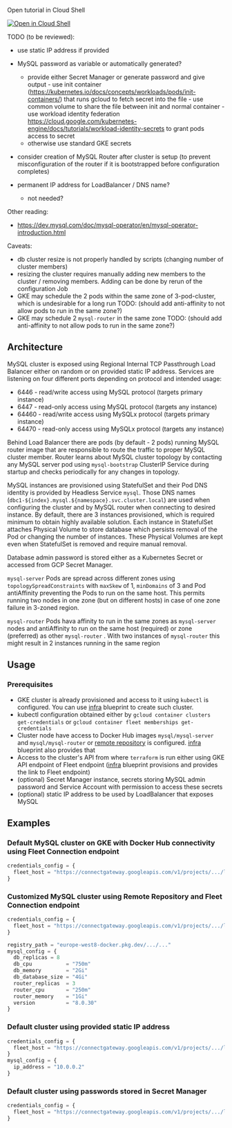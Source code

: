 Open tutorial in Cloud Shell

[![Open in Cloud Shell](https://gstatic.com/cloudssh/images/open-btn.svg)](https://ssh.cloud.google.com/cloudshell/editor?cloudshell_git_repo=https://github.com/wiktorn/cloud-foundation-fabric.git&cloudshell_tutorial=blueprints/gke/jumpstart/jumpstart-1-mysql/TUTORIAL.md)

TODO (to be reviewed):
- use static IP address if provided
- MySQL password as variable or automatically generated?
     - provide either Secret Manager or generate password and give output
      - use init container (https://kubernetes.io/docs/concepts/workloads/pods/init-containers/) that runs gcloud to fetch secret into the file
      - use common volume to share the file between init and normal container
      - use workload identity federation https://cloud.google.com/kubernetes-engine/docs/tutorials/workload-identity-secrets to grant pods access to secret
  - otherwise use standard GKE secrets

- consider creation of MySQL Router after cluster is setup (to prevent misconfiguration of the router if it is bootstrapped before configuration completes)

- permanent IP address for LoadBalancer / DNS name?
  - not needed?

Other reading:
* https://dev.mysql.com/doc/mysql-operator/en/mysql-operator-introduction.html


Caveats:
* db cluster resize is not properly handled by scripts (changing number of cluster members) 
* resizing the cluster requires manually adding new members to the cluster / removing members. Adding can be done by rerun of the configuration Job 
* GKE may schedule the 2 pods within the same zone of 3-pod-cluster, which is undesirable for a long run TODO: (should add anti-affinity to not allow pods to run in the same zone?)
* GKE may schedule 2 `mysql-router` in the same zone TODO: (should add anti-affinity to not allow pods to run in the same zone?)


## Architecture
MySQL cluster is exposed using Regional Internal TCP Passthrough Load Balancer either on random or on provided static IP address. Services are listening on four different ports depending on protocol and intended usage:
* 6446 - read/write access using MySQL protocol (targets primary instance)
* 6447 - read-only access using MySQL protocol (targets any instance)
* 64460 - read/write access using MySQLx protocol (targets primary instance)
* 64470 - read-only access using MySQLx protocol (targets any instance)

Behind Load Balancer there are pods (by default - 2 pods) running MySQL router image that are responsible to route the traffic to proper MySQL cluster member. Router learns about MySQL cluster topology by contacting any MySQL server pod using `mysql-bootstrap` ClusterIP Service during startup and checks periodically for any changes in topology. 

MySQL instances are provisioned using StatefulSet and their Pod DNS identity is provided by Headless Service `mysql`. Those DNS names (`dbc1-${index}.mysql.${namespace}.svc.cluster.local`) are used when configuring the cluster and by MySQL router when connecting to desired instance. By default, there are 3 instances provisioned, which is required minimum to obtain highly available solution. Each instance in StatefulSet attaches Physical Volume to store database which persists removal of the Pod or changing the number of instances. These Physical Volumes are kept even when StatefulSet is removed and require manual removal.  

Database admin password is stored either as a Kubernetes Secret or accessed from GCP Secret Manager.

`mysql-server` Pods are spread across different zones using `topologySpreadConstraints`  with `maxSkew` of 1, `minDomains` of 3 and Pod antiAffinity preventing the Pods to run on the same host. This permits running two nodes in one zone (but on different hosts) in case of one zone failure in 3-zoned region.

`mysql-router` Pods hava affinity to run in the same zones as `mysql-server` nodes and antiAffinity to run on the same host (required) or zone (preferred) as other `mysql-router` . With two instances of `mysql-router` this might result in 2 instances running in the same region

## Usage
### Prerequisites
* GKE cluster is already provisioned and access to it using `kubectl` is configured. You can use [infra](../jumpstart-0-infra) blueprint to create such cluster.
* kubectl configuration obtained either by `gcloud container clusters get-credentials` or `gcloud container fleet memberships get-credentials`
* Cluster node have access to Docker Hub images `mysql/mysql-server` and `mysql/mysql-router` or [remote repository](https://cloud.google.com/artifact-registry/docs/repositories/remote-repo) is configured. [infra](../jumpstart-0-infra) blueprint also provides that
* Access to the cluster's API from where `terraform` is run either using GKE API endpoint of Fleet endpoint ([infra](../jumpstart-0-infra) blueprint provisions and provides the link to Fleet endpoint)
* (optional) Secret Manager instance, secrets storing MySQL admin password and Service Account with permission to access these secrets
* (optional) static IP address to be used by LoadBalancer that exposes MySQL

## Examples
### Default MySQL cluster on GKE with Docker Hub connectivity using Fleet Connection endpoint
```tfvars
credentials_config = {
  fleet_host = "https://connectgateway.googleapis.com/v1/projects/.../locations/global/gkeMemberships/..."  # provided by ../jumpstart-0-infra blueprint
}
```

### Customized MySQL cluster using Remote Repository and Fleet Connection endpoint
```tfvars
credentials_config = {
  fleet_host = "https://connectgateway.googleapis.com/v1/projects/.../locations/global/gkeMemberships/..."  # provided by ../jumpstart-0-infra blueprint
}

registry_path = "europe-west8-docker.pkg.dev/.../..."
mysql_config = {
  db_replicas = 8
  db_cpu           = "750m"
  db_memory        = "2Gi"
  db_database_size = "4Gi"
  router_replicas  = 3
  router_cpu       = "250m"
  router_memory    = "1Gi"
  version          = "8.0.30"
}
```

### Default cluster using provided static IP address

```tfvars
credentials_config = {
  fleet_host = "https://connectgateway.googleapis.com/v1/projects/.../locations/global/gkeMemberships/..."  # provided by ../jumpstart-0-infra blueprint
}
mysql_config = {
  ip_address = "10.0.0.2"
}
```



### Default cluster using passwords stored in Secret Manager

```tfvars
credentials_config = {
  fleet_host = "https://connectgateway.googleapis.com/v1/projects/.../locations/global/gkeMemberships/..."  # provided by ../jumpstart-0-infra blueprint
}

```

